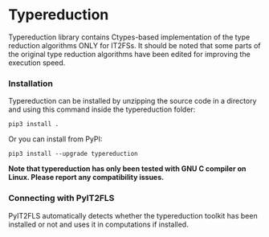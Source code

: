 Typereduction
=============

Typereduction library contains Ctypes-based implementation of the type reduction algorithms ONLY for IT2FSs. It should be noted that some parts of the original type reduction algorithms have been edited for improving the execution speed.

### Installation

Typereduction can be installed by unzipping the source code in a directory and using this command inside the typereduction folder:

    pip3 install .

Or you can install from PyPI:

    pip3 install --upgrade typereduction

**Note that typereduction has only been tested with GNU C compiler on Linux. Please report any compatibility issues.**

### Connecting with PyIT2FLS

PyIT2FLS automatically detects whether the typereduction toolkit has been installed or not and uses it in computations if installed.




